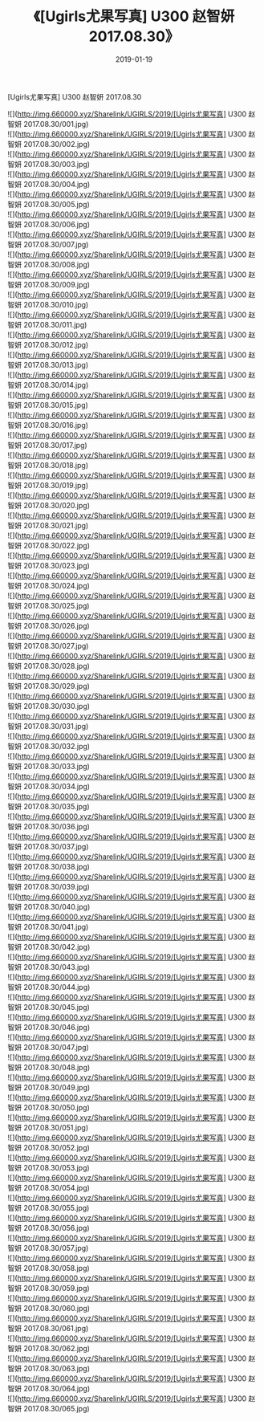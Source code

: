 ﻿---
layout: post
title:  《[Ugirls尤果写真] U300 赵智妍 2017.08.30》
date:   2019-01-19
img: http://img.660000.xyz/Sharelink/UGIRLS/2019/[Ugirls尤果写真] U300 赵智妍 2017.08.30/000.jpg
categories: [美女, 清纯, 唯美]
---

[Ugirls尤果写真] U300 赵智妍 2017.08.30

 ![](http://img.660000.xyz/Sharelink/UGIRLS/2019/[Ugirls尤果写真] U300 赵智妍 2017.08.30/001.jpg) <br>![](http://img.660000.xyz/Sharelink/UGIRLS/2019/[Ugirls尤果写真] U300 赵智妍 2017.08.30/002.jpg) <br>![](http://img.660000.xyz/Sharelink/UGIRLS/2019/[Ugirls尤果写真] U300 赵智妍 2017.08.30/003.jpg) <br>![](http://img.660000.xyz/Sharelink/UGIRLS/2019/[Ugirls尤果写真] U300 赵智妍 2017.08.30/004.jpg) <br>![](http://img.660000.xyz/Sharelink/UGIRLS/2019/[Ugirls尤果写真] U300 赵智妍 2017.08.30/005.jpg) <br>![](http://img.660000.xyz/Sharelink/UGIRLS/2019/[Ugirls尤果写真] U300 赵智妍 2017.08.30/006.jpg) <br>![](http://img.660000.xyz/Sharelink/UGIRLS/2019/[Ugirls尤果写真] U300 赵智妍 2017.08.30/007.jpg) <br>![](http://img.660000.xyz/Sharelink/UGIRLS/2019/[Ugirls尤果写真] U300 赵智妍 2017.08.30/008.jpg) <br>![](http://img.660000.xyz/Sharelink/UGIRLS/2019/[Ugirls尤果写真] U300 赵智妍 2017.08.30/009.jpg) <br>![](http://img.660000.xyz/Sharelink/UGIRLS/2019/[Ugirls尤果写真] U300 赵智妍 2017.08.30/010.jpg) <br>![](http://img.660000.xyz/Sharelink/UGIRLS/2019/[Ugirls尤果写真] U300 赵智妍 2017.08.30/011.jpg) <br>![](http://img.660000.xyz/Sharelink/UGIRLS/2019/[Ugirls尤果写真] U300 赵智妍 2017.08.30/012.jpg) <br>![](http://img.660000.xyz/Sharelink/UGIRLS/2019/[Ugirls尤果写真] U300 赵智妍 2017.08.30/013.jpg) <br>![](http://img.660000.xyz/Sharelink/UGIRLS/2019/[Ugirls尤果写真] U300 赵智妍 2017.08.30/014.jpg) <br>![](http://img.660000.xyz/Sharelink/UGIRLS/2019/[Ugirls尤果写真] U300 赵智妍 2017.08.30/015.jpg) <br>![](http://img.660000.xyz/Sharelink/UGIRLS/2019/[Ugirls尤果写真] U300 赵智妍 2017.08.30/016.jpg) <br>![](http://img.660000.xyz/Sharelink/UGIRLS/2019/[Ugirls尤果写真] U300 赵智妍 2017.08.30/017.jpg) <br>![](http://img.660000.xyz/Sharelink/UGIRLS/2019/[Ugirls尤果写真] U300 赵智妍 2017.08.30/018.jpg) <br>![](http://img.660000.xyz/Sharelink/UGIRLS/2019/[Ugirls尤果写真] U300 赵智妍 2017.08.30/019.jpg) <br>![](http://img.660000.xyz/Sharelink/UGIRLS/2019/[Ugirls尤果写真] U300 赵智妍 2017.08.30/020.jpg) <br>![](http://img.660000.xyz/Sharelink/UGIRLS/2019/[Ugirls尤果写真] U300 赵智妍 2017.08.30/021.jpg) <br>![](http://img.660000.xyz/Sharelink/UGIRLS/2019/[Ugirls尤果写真] U300 赵智妍 2017.08.30/022.jpg) <br>![](http://img.660000.xyz/Sharelink/UGIRLS/2019/[Ugirls尤果写真] U300 赵智妍 2017.08.30/023.jpg) <br>![](http://img.660000.xyz/Sharelink/UGIRLS/2019/[Ugirls尤果写真] U300 赵智妍 2017.08.30/024.jpg) <br>![](http://img.660000.xyz/Sharelink/UGIRLS/2019/[Ugirls尤果写真] U300 赵智妍 2017.08.30/025.jpg) <br>![](http://img.660000.xyz/Sharelink/UGIRLS/2019/[Ugirls尤果写真] U300 赵智妍 2017.08.30/026.jpg) <br>![](http://img.660000.xyz/Sharelink/UGIRLS/2019/[Ugirls尤果写真] U300 赵智妍 2017.08.30/027.jpg) <br>![](http://img.660000.xyz/Sharelink/UGIRLS/2019/[Ugirls尤果写真] U300 赵智妍 2017.08.30/028.jpg) <br>![](http://img.660000.xyz/Sharelink/UGIRLS/2019/[Ugirls尤果写真] U300 赵智妍 2017.08.30/029.jpg) <br>![](http://img.660000.xyz/Sharelink/UGIRLS/2019/[Ugirls尤果写真] U300 赵智妍 2017.08.30/030.jpg) <br>![](http://img.660000.xyz/Sharelink/UGIRLS/2019/[Ugirls尤果写真] U300 赵智妍 2017.08.30/031.jpg) <br>![](http://img.660000.xyz/Sharelink/UGIRLS/2019/[Ugirls尤果写真] U300 赵智妍 2017.08.30/032.jpg) <br>![](http://img.660000.xyz/Sharelink/UGIRLS/2019/[Ugirls尤果写真] U300 赵智妍 2017.08.30/033.jpg) <br>![](http://img.660000.xyz/Sharelink/UGIRLS/2019/[Ugirls尤果写真] U300 赵智妍 2017.08.30/034.jpg) <br>![](http://img.660000.xyz/Sharelink/UGIRLS/2019/[Ugirls尤果写真] U300 赵智妍 2017.08.30/035.jpg) <br>![](http://img.660000.xyz/Sharelink/UGIRLS/2019/[Ugirls尤果写真] U300 赵智妍 2017.08.30/036.jpg) <br>![](http://img.660000.xyz/Sharelink/UGIRLS/2019/[Ugirls尤果写真] U300 赵智妍 2017.08.30/037.jpg) <br>![](http://img.660000.xyz/Sharelink/UGIRLS/2019/[Ugirls尤果写真] U300 赵智妍 2017.08.30/038.jpg) <br>![](http://img.660000.xyz/Sharelink/UGIRLS/2019/[Ugirls尤果写真] U300 赵智妍 2017.08.30/039.jpg) <br>![](http://img.660000.xyz/Sharelink/UGIRLS/2019/[Ugirls尤果写真] U300 赵智妍 2017.08.30/040.jpg) <br>![](http://img.660000.xyz/Sharelink/UGIRLS/2019/[Ugirls尤果写真] U300 赵智妍 2017.08.30/041.jpg) <br>![](http://img.660000.xyz/Sharelink/UGIRLS/2019/[Ugirls尤果写真] U300 赵智妍 2017.08.30/042.jpg) <br>![](http://img.660000.xyz/Sharelink/UGIRLS/2019/[Ugirls尤果写真] U300 赵智妍 2017.08.30/043.jpg) <br>![](http://img.660000.xyz/Sharelink/UGIRLS/2019/[Ugirls尤果写真] U300 赵智妍 2017.08.30/044.jpg) <br>![](http://img.660000.xyz/Sharelink/UGIRLS/2019/[Ugirls尤果写真] U300 赵智妍 2017.08.30/045.jpg) <br>![](http://img.660000.xyz/Sharelink/UGIRLS/2019/[Ugirls尤果写真] U300 赵智妍 2017.08.30/046.jpg) <br>![](http://img.660000.xyz/Sharelink/UGIRLS/2019/[Ugirls尤果写真] U300 赵智妍 2017.08.30/047.jpg) <br>![](http://img.660000.xyz/Sharelink/UGIRLS/2019/[Ugirls尤果写真] U300 赵智妍 2017.08.30/048.jpg) <br>![](http://img.660000.xyz/Sharelink/UGIRLS/2019/[Ugirls尤果写真] U300 赵智妍 2017.08.30/049.jpg) <br>![](http://img.660000.xyz/Sharelink/UGIRLS/2019/[Ugirls尤果写真] U300 赵智妍 2017.08.30/050.jpg) <br>![](http://img.660000.xyz/Sharelink/UGIRLS/2019/[Ugirls尤果写真] U300 赵智妍 2017.08.30/051.jpg) <br>![](http://img.660000.xyz/Sharelink/UGIRLS/2019/[Ugirls尤果写真] U300 赵智妍 2017.08.30/052.jpg) <br>![](http://img.660000.xyz/Sharelink/UGIRLS/2019/[Ugirls尤果写真] U300 赵智妍 2017.08.30/053.jpg) <br>![](http://img.660000.xyz/Sharelink/UGIRLS/2019/[Ugirls尤果写真] U300 赵智妍 2017.08.30/054.jpg) <br>![](http://img.660000.xyz/Sharelink/UGIRLS/2019/[Ugirls尤果写真] U300 赵智妍 2017.08.30/055.jpg) <br>![](http://img.660000.xyz/Sharelink/UGIRLS/2019/[Ugirls尤果写真] U300 赵智妍 2017.08.30/056.jpg) <br>![](http://img.660000.xyz/Sharelink/UGIRLS/2019/[Ugirls尤果写真] U300 赵智妍 2017.08.30/057.jpg) <br>![](http://img.660000.xyz/Sharelink/UGIRLS/2019/[Ugirls尤果写真] U300 赵智妍 2017.08.30/058.jpg) <br>![](http://img.660000.xyz/Sharelink/UGIRLS/2019/[Ugirls尤果写真] U300 赵智妍 2017.08.30/059.jpg) <br>![](http://img.660000.xyz/Sharelink/UGIRLS/2019/[Ugirls尤果写真] U300 赵智妍 2017.08.30/060.jpg) <br>![](http://img.660000.xyz/Sharelink/UGIRLS/2019/[Ugirls尤果写真] U300 赵智妍 2017.08.30/061.jpg) <br>![](http://img.660000.xyz/Sharelink/UGIRLS/2019/[Ugirls尤果写真] U300 赵智妍 2017.08.30/062.jpg) <br>![](http://img.660000.xyz/Sharelink/UGIRLS/2019/[Ugirls尤果写真] U300 赵智妍 2017.08.30/063.jpg) <br>![](http://img.660000.xyz/Sharelink/UGIRLS/2019/[Ugirls尤果写真] U300 赵智妍 2017.08.30/064.jpg) <br>![](http://img.660000.xyz/Sharelink/UGIRLS/2019/[Ugirls尤果写真] U300 赵智妍 2017.08.30/065.jpg) <br>